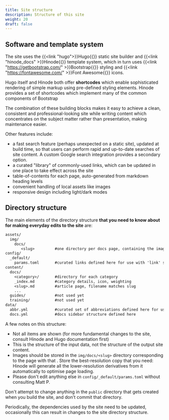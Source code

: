 ```yaml
---
title: Site structure
description: Structure of this site
weight: 20
draft: false
---
```


## Software and template system

The site uses the {{<link "hugo">}}Hugo{{</link>}} static site builder and {{<link "hinode_docs" >}}Hinode{{</link>}} template system, which in turn uses {{<link "https://getbootstrap.com/" >}}Bootstrap{{</link>}} styling and
{{<link "https://fontawesome.com/" >}}Font Awesome{{</link>}} icons.

Hugo itself and Hinode both offer **shortcodes** which enable sophisticated rendering of simple markup using pre-defined styling elements.
Hinode provides a set of shortcodes which implement many of the common components of Bootstrap

The combination of these building blocks makes it easy to achieve a clean, consistent and professional-looking site while writing content which concentrates on the subject matter rather than presentation, making maintenance easier.

Other features include:

- a fast search feature (perhaps unexpected on a static site), updated at build time, so that users can perform rapid and up-to-date searches of site content. A custom Google search integration provides a secondary option.
- a curated "library" of commonly-used links, which can be updated in one place to take effect across the site
- table-of-contents for each page, auto-generated from markdown heading levels
- convenient handling of local assets like images
- responsive design including light/dark modes

## Directory structure

The main elements of the directory structure **that you need to know about for making everyday edits to the site** are:

```txt
assets/
  img/
    docs/
       <slug>         #one directory per docs page, containing the images used in that page
config/
  _default/
    params.toml       #curated links defined here for use with 'link' shortcode
content/
  docs/
    <category>/       #directory for each category
    _index.md         #category details, icon, weighting
    <slug>.md         #article page, filename matches slug
    ...
  guides/             #not used yet
  training/           #not used yet
data/
  abbr.yml            #curated set of abbreviations defined here for use with 'abbr' shortcode
  docs.yml            #docs sidebar structure defined here
```

A few notes on this structure:

- Not all items are shown (for more fundamental changes to the site, consult Hinode and Hugo documentation first)
- This is the structure of the input data, not the structure of the output site content.
- Images should be stored in the `img/docs/<slug>` directory corresponding to the page with that <slug>. Store the best-resolution copy that you need: Hinode will generate all the lower-resolution derivatives from it automatically to optimise page loading.
- Please don't edit anything else in `config/_default/params.toml` without consulting Matt P.

Don't attempt to change anything in the `public` directory that gets created when you build the site, and don't commit that directory.

Periodically, the dependencies used by the site need to be updated, occasionally this can result in changes to the site directory structure.
